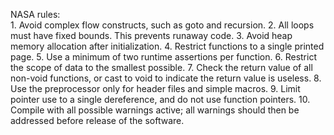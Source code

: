 NASA rules:    
    1. Avoid complex flow constructs, such as goto and recursion.
    2. All loops must have fixed bounds. This prevents runaway code.
    3. Avoid heap memory allocation after initialization.
    4. Restrict functions to a single printed page.
    5. Use a minimum of two runtime assertions per function.
    6. Restrict the scope of data to the smallest possible.
    7. Check the return value of all non-void functions, or cast to void to indicate the return
        value is useless.
    8. Use the preprocessor only for header files and simple macros.
    9. Limit pointer use to a single dereference, and do not use function pointers.
    10. Compile with all possible warnings active; all warnings should then be addressed before
        release of the software.